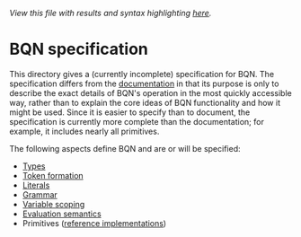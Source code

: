 *View this file with results and syntax highlighting [here](https://mlochbaum.github.io/BQN/spec/index.html).*

# BQN specification

This directory gives a (currently incomplete) specification for BQN. The specification differs from the [documentation](../doc/README.md) in that its purpose is only to describe the exact details of BQN's operation in the most quickly accessible way, rather than to explain the core ideas of BQN functionality and how it might be used. Since it is easier to specify than to document, the specification is currently more complete than the documentation; for example, it includes nearly all primitives.

The following aspects define BQN and are or will be specified:
- [Types](types.md)
- [Token formation](token.md)
- [Literals](literal.md)
- [Grammar](grammar.md)
- [Variable scoping](scope.md)
- [Evaluation semantics](evaluate.md)
- Primitives ([reference implementations](reference.bqn))
